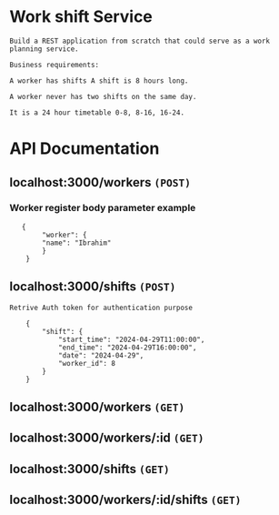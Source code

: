 # Work shift Service
`Build a REST application from scratch that could serve as a work planning service. `

`Business requirements:`

`A worker has shifts A shift is 8 hours long.`

`A worker never has two shifts on the same day.`

`It is a 24 hour timetable 0-8, 8-16, 16-24.`

# API Documentation

## localhost:3000/workers `(POST)`
### Worker register body parameter example
```
   {
        "worker": {
        "name": "Ibrahim"
        }
    }
```

## localhost:3000/shifts `(POST)`
`Retrive Auth token for authentication purpose`
```
    {
        "shift": {
            "start_time": "2024-04-29T11:00:00",
            "end_time": "2024-04-29T16:00:00",
            "date": "2024-04-29",
            "worker_id": 8
        }
    }
```

## localhost:3000/workers `(GET)`

## localhost:3000/workers/:id `(GET)`

## localhost:3000/shifts `(GET)`

## localhost:3000/workers/:id/shifts `(GET)`

